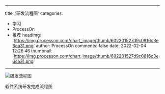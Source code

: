 
---
title: '研发流程图'
categories: 
 - 学习
 - ProcessOn
 - 推荐
headimg: 'https://img.processon.com/chart_image/thumb/602201527d9c0816c3e6ca31.png'
author: ProcessOn
comments: false
date: 2022-02-04 12:26:46
thumbnail: 'https://img.processon.com/chart_image/thumb/602201527d9c0816c3e6ca31.png'
---

<div>   
<img class="thumb" alt="研发流程图" src="https://img.processon.com/chart_image/thumb/602201527d9c0816c3e6ca31.png" referrerpolicy="no-referrer">
<p>软件系统研发完成流程图</p>  
</div>
            
